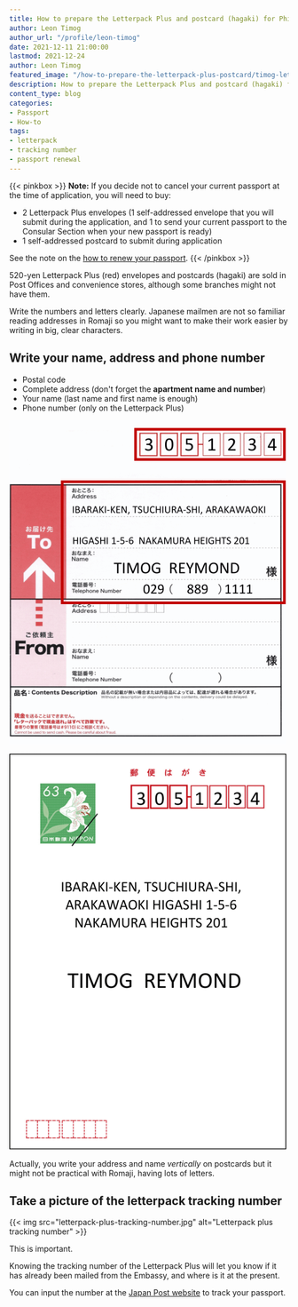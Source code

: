 ```yaml
---
title: How to prepare the Letterpack Plus and postcard (hagaki) for Philippine passport renewal
author: Leon Timog
author_url: "/profile/leon-timog"
date: 2021-12-11 21:00:00
lastmod: 2021-12-24
author: Leon Timog
featured_image: "/how-to-prepare-the-letterpack-plus-postcard/timog-letterpack-plus-name-address.gif"
description: How to prepare the Letterpack Plus and postcard (hagaki) for passport renewal
content_type: blog
categories:
- Passport
- How-to
tags:
- letterpack
- tracking number
- passport renewal
---
```

{{< pinkbox >}}
**Note:** If you decide not to cancel your current passport at the time of application, you will need to buy:

- 2 Letterpack Plus envelopes (1 self-addressed envelope that you will submit during the application, and 1 to send your current passport to the Consular Section when your new passport is ready)
- 1 self-addressed postcard to submit during application

See the note on the [how to renew your passport](../how-to-renew-philippine-passport-in-japan-tokyo/#2-prepare-the-necessary-documents).
{{< /pinkbox >}}

520-yen Letterpack Plus (red) envelopes and postcards (hagaki) are sold in Post Offices and convenience stores, although some branches might not have them. 

Write the numbers and letters clearly. Japanese mailmen are not so familiar reading addresses in Romaji so you might want to make their work easier by writing in big, clear characters.

## Write your name, address and phone number

- Postal code
- Complete address (don't forget the **apartment name and number**)
- Your name (last name and first name is enough)
- Phone number (only on the Letterpack Plus)

![Write name and address on Letterpack envelope](timog-letterpack-plus-name-address.gif "Write name and address on Letterpack envelope")

![Write name and address on postcard hagaki](timog-postcard-hagaki-name-address.gif "Write name and address on postcard hagaki")

Actually, you write your address and name *vertically* on postcards but it might not be practical with Romaji, having lots of letters.

## Take a picture of the letterpack tracking number

{{< img src="letterpack-plus-tracking-number.jpg" alt="Letterpack plus tracking number" >}}

This is important.

Knowing the tracking number of the Letterpack Plus will let you know if it has already been mailed from the Embassy, and where is it at the present.

You can input the number at the [Japan Post website](https://www.post.japanpost.jp/index_en.html) to track your passport.
